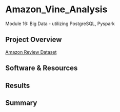 # Amazon_Vine_Analysis
Module 16: Big Data - utilizing PostgreSQL, Pyspark


## Project Overview


[Amazon Review Dataset](https://s3.amazonaws.com/amazon-reviews-pds/tsv/index.txt)
## Software & Resources

## Results

## Summary



